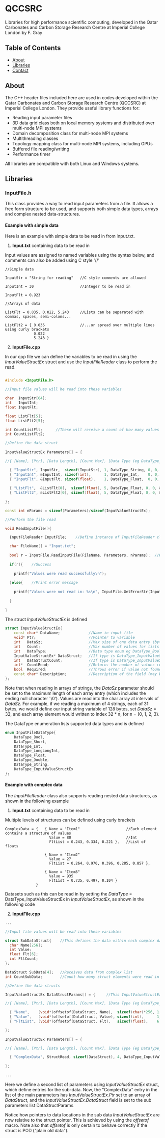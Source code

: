 # QCCSRC

Libraries for high performance scientific computing, developed in the Qatar Carbonates and Carbon Storage Research Centre at Imperial College London by F. Gray

## Table of Contents

* [About](#About)
* [Libraries](#Libraries)
* [Contact](#Contact)

## About

The C++ header files included here are used in codes developed within the Qatar Carbonates and Carbon Storage Research Centre (QCCSRC) at Imperial College London. They provide useful library functions for:

* Reading input parameter files
* 3D data grid class both on local memory systems and distributed over multi-node MPI systems
* Domain decomposition class for multi-node MPI systems
* Multithreading classes
* Topology mapping class for multi-node MPI systems, including GPUs
* Buffered file reading/writing
* Performance timer

All libraries are compatible with both Linux and Windows systems.

## Libraries

### InputFile.h

This class provides a way to read input parameters from a file. It allows a free form structure to be used, and supports both simple data types, arrays and complex nested data-structures.

#### Example with simple data

Here is an example with simple data to be read in from Input.txt.

1. <b>Input.txt</b> containing data to be read in

  Input values are assigned to named variables using the syntax below, and comments can also be added using C style '//'
    
```Text
//Simple data
    
InputStr = "String for reading"   //C style comments are allowed
		
InputInt = 30                     //Integer to be read in
		
InputFlt = 0.923
    
//Arrays of data
    
ListFlt = 0.035, 0.022, 5.243     //Lists can be separated with commas, spaces, semi-colons...
    
ListFlt2 = { 0.035                //...or spread over multiple lines using curly brackets
             0.022
             5.243 }
```

2. <b>InputFile.cpp</b>

In our cpp file we can define the variables to be read in using the <i>InputValueStructEx</i> struct and use the <i>InputFileReader</i> class to perform the read.

```C++

#include <InputFile.h>

//Input file values will be read into these variables

char  InputStr[64];    
int   InputInt;
float InputFlt;

float ListFlt[5];
float ListFlt2[5];

int CountListFlt;      //These will receive a count of how many values were read
int CountListFlt2;

//Define the data struct
    
InputValueStructEx Parameters[] = {

//{ [Name], [Ptr], [Data Length], [Count Max], [Data Type (eg DataType_Int)], [InputValueStructEx], [InputValueStructEx values count], [Ptr Count Read], [Required], [Description] },

  { "InputStr", InputStr,  sizeof(InputStr), 1, DataType_String, 0, 0, 0, false, "An input string" },
  { "InputInt", &InputInt, sizeof(int),      1, DataType_Int,    0, 0, 0, true,  "An input int" },
  { "InputFlt", &InputFlt, sizeof(float),    1, DataType_Float,  0, 0, 0, false, "An input float" },
  
  { "ListFlt",  &ListFlt[0],  sizeof(float), 5, DataType_Float, 0, 0, &CountListFlt,  false, "A list of floats" },
  { "ListFlt2", &ListFlt2[0], sizeof(float), 5, DataType_Float, 0, 0, &CountListFlt2, false, "A list of floats" },
			
};

const int nParams = sizeof(Parameters)/sizeof(InputValueStructEx);

//Perform the file read

void ReadInputFile(){

  InputFileReader InputFile;    //Define instance of InputFileReader class

  char FileName[] = "Input.txt";
  
  bool r = InputFile.ReadInputFile(FileName, Parameters, nParams);  //Read in input file
  
  if(r){    //Success
  
    printf("Values were read successfully\n");   
    
  }else{    //Print error message
  
    printf("Values were not read in: %s\n", InputFile.GetErrorStr(InputFile.GetErrorCode()));   
    
  }
  
}
```

The struct <i>InputValueStructEx</i> is defined

```C++
struct InputValueStructEx{
	const char* DataName;             //Name in input file
	void* Ptr;                        //Pointer to variable
	int   DataSz;                     //Max size of one data entry (bytes)
	int   Count;                      //Max number of values for lists
	int   DataType;                   //Data type enum eg DataType_Bool
	InputValueStructEx* DataStruct;   //If type is DataType_InputValueStructEx, pointer to another InputValueStructEx defining the data within the struct at Ptr (may be null)
	int   DataStructCount;            //If type is DataType_InputValueStructEx, the number of entries in DataStruct (may be null)
	int*  CountRead;                  //Returns the number of values read in (may be null)
	bool  Required;                   //Throws error if value not found in input file
	const char* Description;          //Description of the field (may be null)
};
```

Note that when reading in arrays of strings, the <i>DataSz</i> parameter should be set to the maximum length of each array entry (which includes the ending null character '\0'). Values are read into the char array at intervals of <i>DataSz</i>. For example, if we reading a maximum of 4 strings, each of 31 bytes, we would define our input string variable of 128 bytes, set <i>DataSz</i> = 32, and each array element would written to index 32 * n, for n = {0, 1, 2, 3}.

The DataType enumeration lists supported data types and is defined

```C++
enum InputFileDataType{
	DataType_Bool,
	DataType_Short,
	DataType_Int,
	DataType_LongLongInt,
	DataType_Float,
	DataType_Double,
	DataType_String,
	DataType_InputValueStructEx
};
```

#### Example with complex data

The <i>InputFileReader</i> class also supports reading nested data structures, as shown in the following example

1. <b>Input.txt</b> containing data to be read in

  Multiple levels of structures can be defined using curly brackets
    
```Text
ComplexData = {   { Name = "Item1"                     //Each element contains a structure of values
                    Value = 80                         //Int
                    FltList = 0.243, 0.334, 0.221 },   //List of floats
                    
                  { Name = "Item2"
                    Value = 27
                    FltList = 0.264, 0.970, 0.396, 0.285, 0.857 },
                    
                  { Name = "Item3"
                    Value = 935
                    FltList = 0.735, 0.497, 0.104 }
              }
```

Datasets such as this can be read in by setting the <i>DataType</i> = DataType_InputValueStructEx in <i>InputValueStructEx</i>, as shown in the following code
  
  2. <b>InputFile.cpp</b>

```C++
...

//Input file values will be read into these variables

struct SubDataStruct{    //This defines the data within each complex data element
  char Name[256];
  int Value;
  float Flt[6];
  int FltCount;
};

DataStruct SubData[4];   //Receives data from complex list
int CountSubData;        //Count how many struct elements were read in

//Define the data structs

InputValueStructEx DataStructParams[] = {     //This InputValueStructEx defines the variables in the sub entries

//{ [Name], [Ptr], [Data Length], [Count Max], [Data Type (eg DataType_Int)], [InputValueStructEx], [InputValueStructEx values count], [Ptr Count Read], [Required], [Description] },

  { "Name",    (void*)offsetof(DataStruct, Name),  sizeof(char)*256, 1, DataType_String, 0, 0, 0, false, 0 },
  { "Value",   (void*)offsetof(DataStruct, Value), sizeof(int),      1, DataType_Int,    0, 0, 0, true, 0 },
  { "FltList", (void*)offsetof(DataStruct, Flt),   sizeof(float),    6, DataType_Float,  0, 0, (int*)offsetof(DataStruct, FltCount), true, 0 },

};
    
InputValueStructEx Parameters[] = {

//{ [Name], [Ptr], [Data Length], [Count Max], [Data Type (eg DataType_Int)], [InputValueStructEx], [InputValueStructEx values count], [Ptr Count Read], [Required], [Description] },

  { "ComplexData", StructRead, sizeof(DataStruct), 4, DataType_InputValueStructEx, DataStructParams, sizeof(DataStructParams)/sizeof(InputValueStructEx), &CountReadStruct, false, 0 },
			
};

...
```

Here we define a second list of parameters using <i>InputValueStructEx</i> struct, which define entries for the sub-data. Now, the "ComplexData" entry in the list of the main parameters has <i>InputValueStructEx.Ptr</i> set to an array of <i>DataStruct</i>, and the <i>InputValueStructEx.DataStruct</i> field is set to the sub parameters list DataStructParams.

Notice how pointers to data locations in the sub data <i>InputValueStructEx</i> are now relative to the struct pointer. This is achieved by using the <i>offsetof</i> macro. Note also that <i>offsetof</i> is only certain to behave correctly if the struct is POD ("plain old data").
